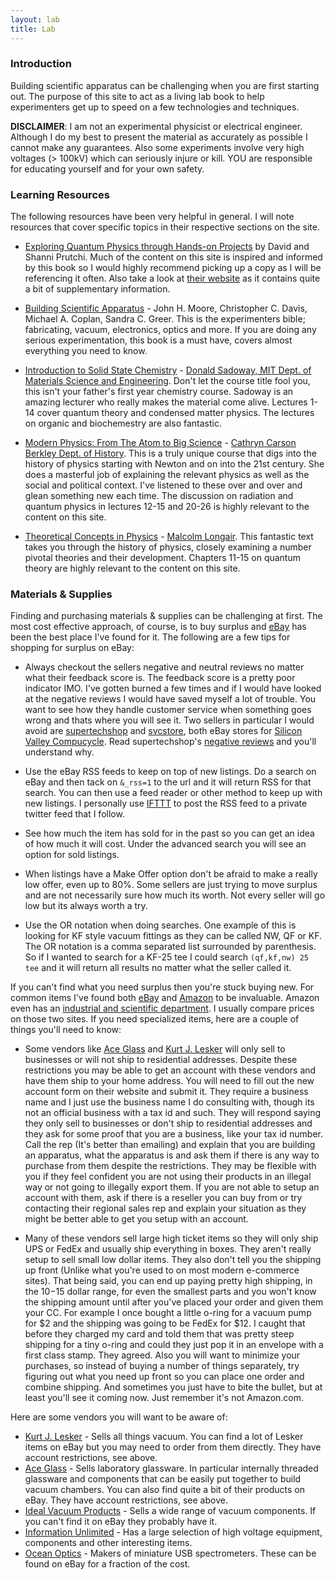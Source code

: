 ```yaml
---
layout: lab
title: Lab
---
```


### Introduction

Building scientific apparatus can be challenging when you are first starting out. The purpose of this site to act as a living lab book to help experimenters get up to speed on a few technologies and techniques. 

**DISCLAIMER**: I am not an experimental physicist or electrical engineer. Although I do my best to present the material as accurately as possible I cannot make any guarantees. Also some experiments involve very high voltages (> 100kV) which can seriously injure or kill. YOU are responsible for educating yourself and for your own safety.

### <a id="learning-resources"></a> Learning Resources

The following resources have been very helpful in general. I will note resources that cover specific topics in their respective sections on the site.

- [Exploring Quantum Physics through Hands-on Projects](http://www.amazon.com/Exploring-Quantum-Physics-through-Projects/dp/1118140664) by David and Shanni Prutchi. Much of the content on this site is inspired and informed by this book so I would highly recommend picking up a copy as I will be referencing it often. Also take a look at [their website](http://www.diyphysics.com/) as it contains quite a bit of supplementary information.

- [Building Scientific Apparatus](http://www.amazon.com/Building-Scientific-Apparatus-John-Moore/dp/0521878586) - John H. Moore, Christopher C. Davis, Michael A. Coplan, Sandra C. Greer. This is the experimenters bible; fabricating, vacuum, electronics, optics and more. If you are doing any serious experimentation, this book is a must have, covers almost everything you need to know.

- [Introduction to Solid State Chemistry](https://www.youtube.com/watch?v=kI7D2lkcF8E&list=PL36EC6A6180271B0F) - [Donald Sadoway, MIT Dept. of Materials Science and Engineering](http://donaldsadoway.com/). Don't let the course title fool you, this isn't your father's first year chemistry course. Sadoway is an amazing lecturer who really makes the material come alive. Lectures 1-14 cover quantum theory and condensed matter physics. The lectures on organic and biochemestry are also fantastic.

- [Modern Physics: From The Atom to Big Science](https://itunes.apple.com/us/itunes-u/history-181b-spring-2008-modern/id461116019) - [Cathryn Carson Berkley Dept. of History](http://history.berkeley.edu/people/cathryn-carson). This is a truly unique course that digs into the history of physics starting with Newton and on into the 21st century. She does a masterful job of explaining the relevant physics as well as the social and political context. I've listened to these over and over and glean something new each time. The discussion on radiation and quantum physics in lectures 12-15 and 20-26 is highly relevant to the content on this site.

- [Theoretical Concepts in Physics](http://www.amazon.com/Theoretical-Concepts-Physics-Alternative-Reasoning/dp/052152878X) - [Malcolm Longair](http://www.phy.cam.ac.uk/people/longairm.php). This fantastic text takes you through the history of physics, closely examining a number pivotal theories and their development. Chapters 11-15 on quantum theory are highly relevant to the content on this site.

### <a id="supplies"></a> Materials & Supplies

Finding and purchasing materials & supplies can be challenging at first. The most cost effective approach, of course, is to buy surplus and [eBay](http://www.ebay.com/) has been the best place I've found for it. The following are a few tips for shopping for surplus on eBay:

- Always checkout the sellers negative and neutral reviews no matter what their feedback score is. The feedback score is a pretty poor indicator IMO. I've gotten burned a few times and if I would have looked at the negative reviews I would have saved myself a lot of trouble. You want to see how they handle customer service when something goes wrong and thats where you will see it. Two sellers in particular I would avoid are [supertechshop](http://www.ebay.com/usr/supertechshop) and [svcstore](http://www.ebay.com/usr/svcstore), both eBay stores for [Silicon Valley Compucycle](http://www.svc.com/). Read supertechshop's [negative reviews](http://feedback.ebay.com/ws/eBayISAPI.dll?ViewFeedback2&userid=supertechshop&myworld=true&items=25&iid=-1&de=off&which=negative&interval=365) and you'll understand why.

- Use the eBay RSS feeds to keep on top of new listings. Do a search on eBay and then tack on `&_rss=1` to the url and it will return RSS for that search. You can then use a feed reader or other method to keep up with new listings. I personally use [IFTTT](https://ifttt.com) to post the RSS feed to a private twitter feed that I follow.

- See how much the item has sold for in the past so you can get an idea of how much it will cost. Under the advanced search you will see an option for sold listings.

- When listings have a Make Offer option don't be afraid to make a really low offer, even up to 80%. Some sellers are just trying to move surplus and are not necessarily sure how much its worth. Not every seller will go low but its always worth a try.

- Use the OR notation when doing searches. One example of this is looking for KF style vacuum fittings as they can be called NW, QF or KF. The OR notation is a comma separated list surrounded by parenthesis. So if I wanted to search for a KF-25 tee I could search `(qf,kf,nw) 25 tee` and it will return all results no matter what the seller called it.

If you can't find what you need surplus then you're stuck buying new. For common items I've found both [eBay](http://www.ebay.com) and [Amazon](http://amazon.com) to be invaluable. Amazon even has an [industrial and scientific department](http://www.amazon.com/industrial-scientific-supplies/b?node=16310091). I usually compare prices on those two sites. If you need specialized items, here are a couple of things you'll need to know:

- Some vendors like [Ace Glass](http://www.aceglass.com/) and [Kurt J. Lesker](http://www.lesker.com/) will only sell to businesses or will not ship to residential addresses. Despite these restrictions you may be able to get an account with these vendors and have them ship to your home address. You will need to fill out the new account form on their website and submit it. They require a business name and I just use the business name I do consulting with, though its not an official business with a tax id and such. They will respond saying they only sell to businesses or don't ship to residential addresses and they ask for some proof that you are a business, like your tax id number. Call the rep (It's better than emailing) and explain that you are building an apparatus, what the apparatus is and ask them if there is any way to purchase from them despite the restrictions. They may be flexible with you if they feel confident you are not using their products in an illegal way or not going to illegally export them. If you are not able to setup an account with them, ask if there is a reseller you can buy from or try contacting their regional sales rep and explain your situation as they might be better able to get you setup with an account.

- Many of these vendors sell large high ticket items so they will only ship UPS or FedEx and usually ship everything in boxes. They aren't really setup to sell small low dollar items. They also don't tell you the shipping up front (Unlike what you're used to on most modern e-commerce sites). That being said, you can end up paying pretty high shipping, in the $10-$15 dollar range, for even the smallest parts and you won't know the shipping amount until after you've placed your order and given them your CC. For example I once bought a little o-ring for a vacuum pump for $2 and the shipping was going to be FedEx for $12. I caught that before they charged my card and told them that was pretty steep shipping for a tiny o-ring and could they just pop it in an envelope with a first class stamp. They agreed. Also you will want to minimize your purchases, so instead of buying a number of things separately, try figuring out what you need up front so you can place one order and combine shipping. And sometimes you just have to bite the bullet, but at least you'll see it coming now. Just remember it's not Amazon.com.

Here are some vendors you will want to be aware of:

- [Kurt J. Lesker](http://www.lesker.com/) - Sells all things vacuum. You can find a lot of Lesker items on eBay but you may need to order from them directly. They have account restrictions, see above.
- [Ace Glass](http://www.aceglass.com/) - Sells laboratory glassware. In particular internally threaded glassware and components that can be easily put together to build vacuum chambers. You can also find quite a bit of their products on eBay. They have account restrictions, see above.
- [Ideal Vacuum Products](http://www.idealvac.com/) - Sells a wide range of vacuum components. If you can't find it on eBay they probably have it.
- [Information Unlimited](http://amazing1.com/) - Has a large selection of high voltage equipment, components and other interesting items.
- [Ocean Optics](http://www.oceanoptics.com/) - Makers of miniature USB spectrometers. These can be found on eBay for a fraction of the cost.

